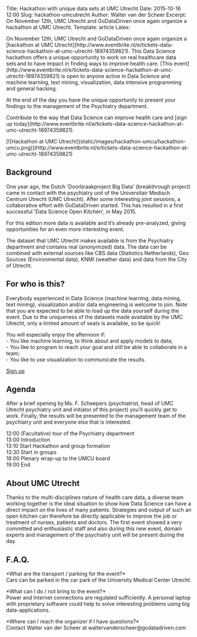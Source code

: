Title: Hackathon with unique data sets at UMC Utrecht
Date: 2015-10-16 12:00
Slug: hackathon-umcutrecht
Author: Walter van der Scheer
Excerpt: On November 12th, UMC Utrecht and GoDataDriven once again organize a hackathon at UMC Utrecht.
Template: article
Latex:

<span class="lead">
<p>
On November 12th, UMC Utrecht and GoDataDriven once again organize a [hackathon at UMC Utrecht](http://www.eventbrite.nl/e/tickets-data-science-hackathon-at-umc-utrecht-18974359821). This Data Science hackathon offers a unique opportunity to work on real healthcare data sets and to have impact in finding ways to improve health care. [This event](http://www.eventbrite.nl/e/tickets-data-science-hackathon-at-umc-utrecht-18974359821) is open to anyone active in Data Science and machine learning, text mining, visualization, data intensive programming and general hacking. 
</p>
<p>
At the end of the day you have the unique opportunity to present your findings to the management of the Psychiatry department.
</p>
<p>
Contribute to the way that Data Science can improve health care and [sign up today](http://www.eventbrite.nl/e/tickets-data-science-hackathon-at-umc-utrecht-18974359821).
</p>
</span>
[![Hackathon at UMC Utrecht](static/images/hackathon-umcu/hackathon-umcu.png)](http://www.eventbrite.nl/e/tickets-data-science-hackathon-at-umc-utrecht-18974359821)

## Background 

<p>One year ago, the Dutch 'Doorbraakproject Big Data' (breakthrough project) came in contact with the psychiatry unit of the Universitair Medisch Centrum Utrecht (UMC Utrecht). After some interesting joint sessions, a collaborative effort with GoDataDriven started. This has resulted in a first successful 'Data Science Open Kitchen', in May 2015. 
</p>
<p>
For this edition more data is available and it’s already pre-analyzed, giving opportunities for an even more interesting event. 
</p>
<p>
The dataset that UMC Utrecht makes available is from the Psychiatry department and contains real (anonymized) data.  The data can be combined with external sources like CBS data (Statistics Netherlands), Geo Sources (Environmental data), KNMI (weather data) and data from the City of Utrecht.
</p>

## For who is this? 

<p>
Everybody experienced in Data Science (machine learning, data mining, text mining), visualization and/or data engineering is welcome to join. Note that you are expected to be able to load up the data yourself during the event. Due to the uniqueness of the datasets made available by the UMC Utrecht, only a limited amount of seats is available, so be quick!
</p>
<p>
You will especially enjoy the afternoon if: <br />
- You like machine learning, to think about and apply models to data; <br />
- You like to program to reach your goal and still be able to collaborate in a team; <br />
- You like to use visualization to communicate the results. <br />
</p>

[Sign up](http://www.eventbrite.nl/e/tickets-data-science-hackathon-at-umc-utrecht-18974359821)

## Agenda 

<p>
After a brief opening by Ms. F. Scheepers (psychiatrist, head of UMC Utrecht psychiatry unit and initiator of this project) you'll quickly get to work. Finally, the results will be presented to the management team of the psychiatry unit and everyone else that is interested. 
</p>
<p> 
12:00 (Facultative) tour of the Psychiatry department <br />
13:00 Introduction <br />
13:10 Start Hackathon and group formation <br />
13:30 Start in groups <br />
18:00 Plenary wrap-up to the UMCU board <br />
19:00 End <br />
</p>

## About UMC Utrecht

<p>
Thanks to the multi-disciplines nature of health care data, a diverse team working together is the ideal situation to show how Data Science can have a direct impact on the lives of many patients. Strategies and output of such an open kitchen can therefore be directly applicable to improve the job or treatment of nurses, patients and doctors. The first event showed a very committed and enthusiastic staff and also during this new event, domain experts and management  of the psychiatry unit will be present during the day.
</p>

## F.A.Q.
<p> 
*What are the transport / parking for the event?* <br />
Cars can be parked in the car park of the University Medical Center Utrecht. <br />
</p>
<p>
*What can I do / not bring to the event?* <br />
Power and Internet connections are regulated sufficiently. A personal laptop with proprietary software could help to solve interesting problems using big data-applications. <br />
</p>
<p>
*Where can I reach the organizer if I have questions?* <br />
Contact Walter van der Scheer at waltervanderscheer@godatadriven.com <br />
</p>

